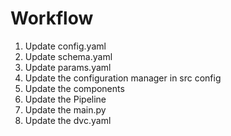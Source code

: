 # Workflow

1. Update config.yaml
2. Update schema.yaml
3. Update params.yaml
4. Update the configuration manager in src config
5. Update the components
6. Update the Pipeline
7. Update the main.py
8. Update the dvc.yaml



